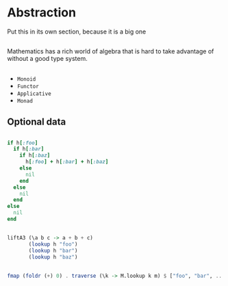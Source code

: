 # Abstraction

<div class="notes">
Put this in its own section, because it is a big one
</div>

##

Mathematics has a rich world of algebra that is hard to take advantage of without a good type system.

##

- `Monoid`
- `Functor`
- `Applicative`
- `Monad`

## Optional data

##

```ruby
if h[:foo]
  if h[:bar]
    if h[:baz]
      h[:foo] + h[:bar] + h[:baz]
    else
      nil
    end
  else
    nil
  end
else
  nil
end
```

##

```haskell
liftA3 (\a b c -> a + b + c)
       (lookup h "foo")
       (lookup h "bar")
       (lookup h "baz")
```

##

```haskell
fmap (foldr (+) 0) . traverse (\k -> M.lookup k m) $ ["foo", "bar", ...]
```


